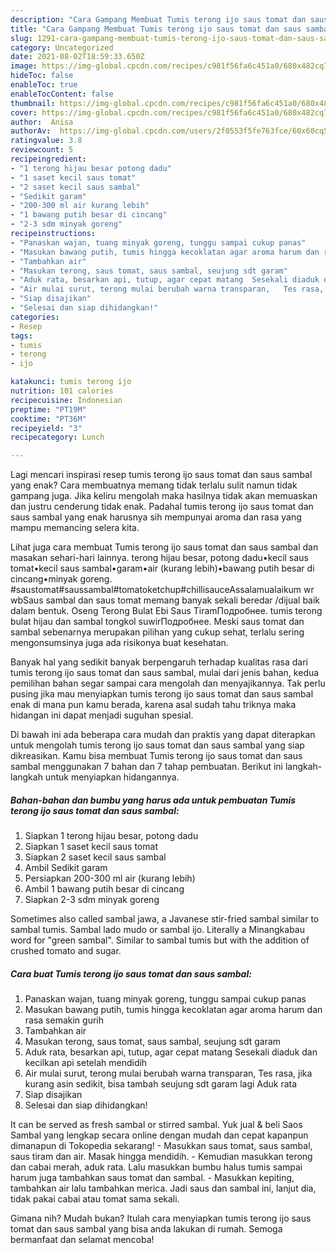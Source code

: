 ```yaml
---
description: "Cara Gampang Membuat Tumis terong ijo saus tomat dan saus sambal yang Bisa Manjain Lidah"
title: "Cara Gampang Membuat Tumis terong ijo saus tomat dan saus sambal yang Bisa Manjain Lidah"
slug: 1291-cara-gampang-membuat-tumis-terong-ijo-saus-tomat-dan-saus-sambal-yang-bisa-manjain-lidah
category: Uncategorized
date: 2021-08-02T18:59:33.650Z
image: https://img-global.cpcdn.com/recipes/c981f56fa6c451a0/680x482cq70/tumis-terong-ijo-saus-tomat-dan-saus-sambal-foto-resep-utama.jpg
hideToc: false
enableToc: true
enableTocContent: false
thumbnail: https://img-global.cpcdn.com/recipes/c981f56fa6c451a0/680x482cq70/tumis-terong-ijo-saus-tomat-dan-saus-sambal-foto-resep-utama.jpg
cover: https://img-global.cpcdn.com/recipes/c981f56fa6c451a0/680x482cq70/tumis-terong-ijo-saus-tomat-dan-saus-sambal-foto-resep-utama.jpg
author:  Anisa
authorAv:  https://img-global.cpcdn.com/users/2f0553f5fe763fce/60x60cq50/avatar.jpg
ratingvalue: 3.8
reviewcount: 5
recipeingredient:
- "1 terong hijau besar potong dadu"
- "1 saset kecil saus tomat"
- "2 saset kecil saus sambal"
- "Sedikit garam"
- "200-300 ml air kurang lebih"
- "1 bawang putih besar di cincang"
- "2-3 sdm minyak goreng"
recipeinstructions:
- "Panaskan wajan, tuang minyak goreng, tunggu sampai cukup panas"
- "Masukan bawang putih, tumis hingga kecoklatan agar aroma harum dan rasa semakin gurih"
- "Tambahkan air"
- "Masukan terong, saus tomat, saus sambal, seujung sdt garam"
- "Aduk rata, besarkan api, tutup, agar cepat matang  Sesekali diaduk dan kecilkan api setelah mendidih"
- "Air mulai surut, terong mulai berubah warna transparan,   Tes rasa, jika kurang asin sedikit, bisa tambah seujung sdt garam lagi  Aduk rata"
- "Siap disajikan"
- "Selesai dan siap dihidangkan!"
categories:
- Resep
tags:
- tumis
- terong
- ijo

katakunci: tumis terong ijo 
nutrition: 101 calories
recipecuisine: Indonesian
preptime: "PT19M"
cooktime: "PT36M"
recipeyield: "3"
recipecategory: Lunch

---
```



Lagi mencari inspirasi resep tumis terong ijo saus tomat dan saus sambal yang enak? Cara membuatnya memang tidak terlalu sulit namun tidak gampang juga. Jika keliru mengolah maka hasilnya tidak akan memuaskan dan justru cenderung tidak enak. Padahal tumis terong ijo saus tomat dan saus sambal yang enak harusnya sih mempunyai aroma dan rasa yang mampu memancing selera kita.


Lihat juga cara membuat Tumis terong ijo saus tomat dan saus sambal dan masakan sehari-hari lainnya. terong hijau besar, potong dadu•kecil saus tomat•kecil saus sambal•garam•air (kurang lebih)•bawang putih besar di cincang•minyak goreng. #saustomat#saussambal#tomatoketchup#chillisauceAssalamualaikum wr wbSaus sambal dan saus tomat memang banyak sekali beredar /dijual baik dalam bentuk. Oseng Terong Bulat Ebi Saus TiramПодробнее. tumis terong bulat hijau dan sambal tongkol suwirПодробнее. Meski saus tomat dan sambal sebenarnya merupakan pilihan yang cukup sehat, terlalu sering mengonsumsinya juga ada risikonya buat kesehatan.

Banyak hal yang sedikit banyak berpengaruh terhadap kualitas rasa dari tumis terong ijo saus tomat dan saus sambal, mulai dari jenis bahan, kedua pemilihan bahan segar sampai cara mengolah dan menyajikannya. Tak perlu pusing jika mau menyiapkan tumis terong ijo saus tomat dan saus sambal enak di mana pun kamu berada, karena asal sudah tahu triknya maka hidangan ini dapat menjadi suguhan spesial.


Di bawah ini ada beberapa cara mudah dan praktis yang dapat diterapkan untuk mengolah tumis terong ijo saus tomat dan saus sambal yang siap dikreasikan. Kamu bisa membuat Tumis terong ijo saus tomat dan saus sambal menggunakan 7 bahan dan 7 tahap pembuatan. Berikut ini langkah-langkah untuk menyiapkan hidangannya.

<!--inarticleads1-->

##### Bahan-bahan dan bumbu yang harus ada untuk pembuatan Tumis terong ijo saus tomat dan saus sambal:

1. Siapkan 1 terong hijau besar, potong dadu
1. Siapkan 1 saset kecil saus tomat
1. Siapkan 2 saset kecil saus sambal
1. Ambil Sedikit garam
1. Persiapkan 200-300 ml air (kurang lebih)
1. Ambil 1 bawang putih besar di cincang
1. Siapkan 2-3 sdm minyak goreng


Sometimes also called sambal jawa, a Javanese stir-fried sambal similar to sambal tumis. Sambal lado mudo or sambal ijo. Literally a Minangkabau word for &#34;green sambal&#34;. Similar to sambal tumis but with the addition of crushed tomato and sugar. 

<!--inarticleads2-->

##### Cara buat Tumis terong ijo saus tomat dan saus sambal:

1. Panaskan wajan, tuang minyak goreng, tunggu sampai cukup panas
1. Masukan bawang putih, tumis hingga kecoklatan agar aroma harum dan rasa semakin gurih
1. Tambahkan air
1. Masukan terong, saus tomat, saus sambal, seujung sdt garam
1. Aduk rata, besarkan api, tutup, agar cepat matang  Sesekali diaduk dan kecilkan api setelah mendidih
1. Air mulai surut, terong mulai berubah warna transparan,   Tes rasa, jika kurang asin sedikit, bisa tambah seujung sdt garam lagi  Aduk rata
1. Siap disajikan
1. Selesai dan siap dihidangkan!

It can be served as fresh sambal or stirred sambal. Yuk jual &amp; beli Saos Sambal yang lengkap secara online dengan mudah dan cepat kapanpun dimanapun di Tokopedia sekarang! - Masukkan saus tomat, saus sambal, saus tiram dan air. Masak hingga mendidih. - Kemudian masukkan terong dan cabai merah, aduk rata. Lalu masukkan bumbu halus tumis sampai harum juga tambahkan saus tomat dan sambal. - Masukkan kepiting, tambahkan air lalu tambahkan merica. Jadi saus dan sambal ini, lanjut dia, tidak pakai cabai atau tomat sama sekali. 

Gimana nih? Mudah bukan? Itulah cara menyiapkan tumis terong ijo saus tomat dan saus sambal yang bisa anda lakukan di rumah. Semoga bermanfaat dan selamat mencoba!
